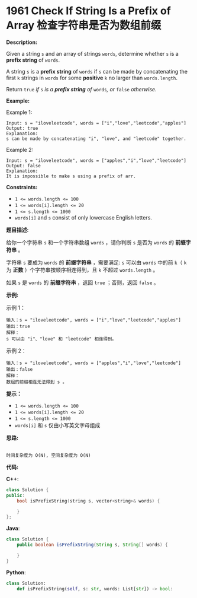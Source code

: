 # 1961 Check If String Is a Prefix of Array 检查字符串是否为数组前缀

__Description:__

Given a string `s` and an array of strings `words`, determine whether `s` is a __prefix string__ of `words`.

A string `s` is a __prefix string__ of `words` if `s` can be made by concatenating the first `k` strings in `words` for some __positive__ `k` no larger than `words.length`.

Return `true` _if_ `s` _is a __prefix string__ of_ `words`_, or_ `false` _otherwise_.

__Example:__

Example 1:

```text
Input: s = "iloveleetcode", words = ["i","love","leetcode","apples"]
Output: true
Explanation:
s can be made by concatenating "i", "love", and "leetcode" together.
```

Example 2:

```text
Input: s = "iloveleetcode", words = ["apples","i","love","leetcode"]
Output: false
Explanation:
It is impossible to make s using a prefix of arr.
```

__Constraints:__

- `1 <= words.length <= 100`
- `1 <= words[i].length <= 20`
- `1 <= s.length <= 1000`
- `words[i]` and `s` consist of only lowercase English letters.

__题目描述:__

给你一个字符串 `s` 和一个字符串数组 `words` ，请你判断 `s` 是否为 `words` 的 __前缀字符串__ 。

字符串 `s` 要成为 `words` 的 __前缀字符串__ ，需要满足: `s` 可以由 `words` 中的前 `k`（ `k` 为 __正数__ ）个字符串按顺序相连得到，且 `k` 不超过 `words.length` 。

如果 `s` 是 `words` 的 __前缀字符串__ ，返回 `true` ；否则，返回 `false` 。

__示例:__

示例 1：

```text
输入：s = "iloveleetcode", words = ["i","love","leetcode","apples"]
输出：true
解释：
s 可以由 "i"、"love" 和 "leetcode" 相连得到。
```

示例 2：

```text
输入：s = "iloveleetcode", words = ["apples","i","love","leetcode"]
输出：false
解释：
数组的前缀相连无法得到 s 。
```

__提示：__

- `1 <= words.length <= 100`
- `1 <= words[i].length <= 20`
- `1 <= s.length <= 1000`
- `words[i]` 和 `s` 仅由小写英文字母组成

__思路:__

```text

时间复杂度为 O(N), 空间复杂度为 O(N)
```

__代码:__

__C++__:

```C++
class Solution {
public:
    bool isPrefixString(string s, vector<string>& words) {

    }
};
```

__Java__:

```Java
class Solution {
    public boolean isPrefixString(String s, String[] words) {

    }
}
```

__Python__:

```Python
class Solution:
    def isPrefixString(self, s: str, words: List[str]) -> bool:
```
